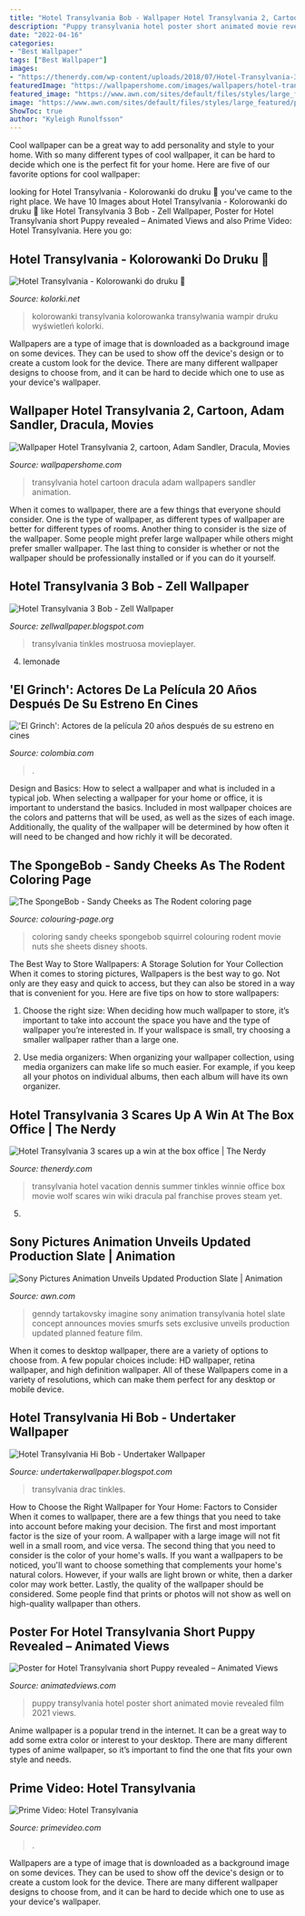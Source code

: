 ```yaml
---
title: "Hotel Transylvania Bob - Wallpaper Hotel Transylvania 2, Cartoon, Adam Sandler, Dracula, Movies"
description: "Puppy transylvania hotel poster short animated movie revealed film 2021 views"
date: "2022-04-16"
categories:
- "Best Wallpaper"
tags: ["Best Wallpaper"]
images:
- "https://thenerdy.com/wp-content/uploads/2018/07/Hotel-Transylvania-3-Official-Photos-02.jpg"
featuredImage: "https://wallpapershome.com/images/wallpapers/hotel-transylvania-2-1080x1920-cartoon-adam-sandler-dracula-7164.jpg"
featured_image: "https://www.awn.com/sites/default/files/styles/large_featured/public/image/featured/1015795-sony-pictures-animation-unveils-updated-production-slate.jpg?itok=FfD1iLd8"
image: "https://www.awn.com/sites/default/files/styles/large_featured/public/image/featured/1015795-sony-pictures-animation-unveils-updated-production-slate.jpg?itok=FfD1iLd8"
ShowToc: true
author: "Kyleigh Runolfsson"
---
```



Cool wallpaper can be a great way to add personality and style to your home. With so many different types of cool wallpaper, it can be hard to decide which one is the perfect fit for your home. Here are five of our favorite options for cool wallpaper: 

	

		
looking for Hotel Transylvania - Kolorowanki do druku 🥇 you've came to the right place. We have 10 Images about Hotel Transylvania - Kolorowanki do druku 🥇 like Hotel Transylvania 3 Bob - Zell Wallpaper, Poster for Hotel Transylvania short Puppy revealed – Animated Views and also Prime Video: Hotel Transylvania. Here you go:
		
    
## Hotel Transylvania - Kolorowanki Do Druku 🥇

<img loading=lazy src="http://kolorki.net/kolorowanka/s_250-wampir-1.png" onerror="this.onerror=null;this.src='https://tse1.mm.bing.net/th?id=OIP.TjYw1LoGcmDpra_fa35T8wAAAA&amp;pid=15.1';" alt="Hotel Transylvania - Kolorowanki do druku 🥇">

_Source: kolorki.net_

>kolorowanki transylvania kolorowanka transylwania wampir druku wyświetleń kolorki. 

	

Wallpapers are a type of image that is downloaded as a background image on some devices. They can be used to show off the device's design or to create a custom look for the device. There are many different wallpaper designs to choose from, and it can be hard to decide which one to use as your device's wallpaper.

    
## Wallpaper Hotel Transylvania 2, Cartoon, Adam Sandler, Dracula, Movies

<img loading=lazy src="https://wallpapershome.com/images/wallpapers/hotel-transylvania-2-1080x1920-cartoon-adam-sandler-dracula-7164.jpg" onerror="this.onerror=null;this.src='https://tse2.mm.bing.net/th?id=OIP.NfmxcZjEKs1DvTmdVFB9lAHaNK&amp;pid=15.1';" alt="Wallpaper Hotel Transylvania 2, cartoon, Adam Sandler, Dracula, Movies">

_Source: wallpapershome.com_

>transylvania hotel cartoon dracula adam wallpapers sandler animation. 

	

When it comes to wallpaper, there are a few things that everyone should consider. One is the type of wallpaper, as different types of wallpaper are better for different types of rooms. Another thing to consider is the size of the wallpaper. Some people might prefer large wallpaper while others might prefer smaller wallpaper. The last thing to consider is whether or not the wallpaper should be professionally installed or if you can do it yourself.

    
## Hotel Transylvania 3 Bob - Zell Wallpaper

<img loading=lazy src="https://i.pinimg.com/originals/0c/a3/35/0ca33591d0ccb1d44d97d441711c0628.jpg" onerror="this.onerror=null;this.src='https://tse1.mm.bing.net/th?id=OIP.FW5Sbu4DMKb1fJAo_AuNwAHaHS&amp;pid=15.1';" alt="Hotel Transylvania 3 Bob - Zell Wallpaper">

_Source: zellwallpaper.blogspot.com_

>transylvania tinkles mostruosa movieplayer. 

	

4. lemonade 

    
## &#039;El Grinch&#039;: Actores De La Película 20 Años Después De Su Estreno En Cines

<img loading=lazy src="https://cdn.colombia.com/sdi/2020/12/11/actores-el-grinch-en-la-actualidad-877005.jpg" onerror="this.onerror=null;this.src='https://tse2.mm.bing.net/th?id=OIP.Y1WgIYWx0Jl15QJiSmDcqgHaEA&amp;pid=15.1';" alt="&#039;El Grinch&#039;: Actores de la película 20 años después de su estreno en cines">

_Source: colombia.com_

>. 

	

Design and Basics: How to select a wallpaper and what is included in a typical job.
When selecting a wallpaper for your home or office, it is important to understand the basics. Included in most wallpaper choices are the colors and patterns that will be used, as well as the sizes of each image. Additionally, the quality of the wallpaper will be determined by how often it will need to be changed and how richly it will be decorated.

    
## The SpongeBob - Sandy Cheeks As The Rodent Coloring Page

<img loading=lazy src="http://www.colouring-page.org/sites/default/files/the-spongebob-movie-coloring-pages-06.jpg" onerror="this.onerror=null;this.src='https://tse1.mm.bing.net/th?id=OIP.GAyibyxJEH2tB7VXO1QtJgHaJq&amp;pid=15.1';" alt="The SpongeBob - Sandy Cheeks as The Rodent coloring page">

_Source: colouring-page.org_

>coloring sandy cheeks spongebob squirrel colouring rodent movie nuts she sheets disney shoots. 

	

The Best Way to Store Wallpapers: A Storage Solution for Your Collection
When it comes to storing pictures, Wallpapers is the best way to go. Not only are they easy and quick to access, but they can also be stored in a way that is convenient for you. Here are five tips on how to store wallpapers:
1) Choose the right size: When deciding how much wallpaper to store, it’s important to take into account the space you have and the type of wallpaper you’re interested in. If your wallspace is small, try choosing a smaller wallpaper rather than a large one.

2) Use media organizers: When organizing your wallpaper collection, using media organizers can make life so much easier. For example, if you keep all your photos on individual albums, then each album will have its own organizer.

    
## Hotel Transylvania 3 Scares Up A Win At The Box Office | The Nerdy

<img loading=lazy src="https://thenerdy.com/wp-content/uploads/2018/07/Hotel-Transylvania-3-Official-Photos-02.jpg" onerror="this.onerror=null;this.src='https://tse2.mm.bing.net/th?id=OIP.mpaemW9c08_n4fF8L-ou-wHaEA&amp;pid=15.1';" alt="Hotel Transylvania 3 scares up a win at the box office | The Nerdy">

_Source: thenerdy.com_

>transylvania hotel vacation dennis summer tinkles winnie office box movie wolf scares win wiki dracula pal franchise proves steam yet. 

	

5.

    
## Sony Pictures Animation Unveils Updated Production Slate | Animation

<img loading=lazy src="https://www.awn.com/sites/default/files/styles/large_featured/public/image/featured/1015795-sony-pictures-animation-unveils-updated-production-slate.jpg?itok=FfD1iLd8" onerror="this.onerror=null;this.src='https://tse2.mm.bing.net/th?id=OIP.UmdBQXWxIGXr6uUCq6HK4wHaEI&amp;pid=15.1';" alt="Sony Pictures Animation Unveils Updated Production Slate | Animation">

_Source: awn.com_

>genndy tartakovsky imagine sony animation transylvania hotel slate concept announces movies smurfs sets exclusive unveils production updated planned feature film. 

	

When it comes to desktop wallpaper, there are a variety of options to choose from. A few popular choices include: HD wallpaper, retina wallpaper, and high definition wallpaper. All of these Wallpapers come in a variety of resolutions, which can make them perfect for any desktop or mobile device. 

    
## Hotel Transylvania Hi Bob - Undertaker Wallpaper

<img loading=lazy src="https://stack.com.au/wp-content/uploads/2017/11/Hotel_Transylvania_3.jpg" onerror="this.onerror=null;this.src='https://tse4.mm.bing.net/th?id=OIP.nAd5F7zqtUO1_mR-mqJ45QHaD1&amp;pid=15.1';" alt="Hotel Transylvania Hi Bob - Undertaker Wallpaper">

_Source: undertakerwallpaper.blogspot.com_

>transylvania drac tinkles. 

	

How to Choose the Right Wallpaper for Your Home: Factors to Consider
When it comes to wallpaper, there are a few things that you need to take into account before making your decision. The first and most important factor is the size of your room. A wallpaper with a large image will not fit well in a small room, and vice versa. 
The second thing that you need to consider is the color of your home's walls. If you want a wallpapers to be noticed, you'll want to choose something that complements your home's natural colors. However, if your walls are light brown or white, then a darker color may work better. 
Lastly, the quality of the wallpaper should be considered. Some people find that prints or photos will not show as well on high-quality wallpaper than others.

    
## Poster For Hotel Transylvania Short Puppy Revealed – Animated Views

<img loading=lazy src="http://animatedviews.com/wp-content/uploads/2017/05/PUPPY-Poster.jpg" onerror="this.onerror=null;this.src='https://tse2.mm.bing.net/th?id=OIP.I1y82gtr1B6CCzp3b3eUfgHaK8&amp;pid=15.1';" alt="Poster for Hotel Transylvania short Puppy revealed – Animated Views">

_Source: animatedviews.com_

>puppy transylvania hotel poster short animated movie revealed film 2021 views. 

	

Anime wallpaper is a popular trend in the internet. It can be a great way to add some extra color or interest to your desktop. There are many different types of anime wallpaper, so it’s important to find the one that fits your own style and needs.

    
## Prime Video: Hotel Transylvania

<img loading=lazy src="https://images-na.ssl-images-amazon.com/images/S/pv-target-images/8b35a0a28c3b567b982c9510b4d2a81d9198fb2c8608110c82763579b56cc21c._RI_V_TTW_.jpg" onerror="this.onerror=null;this.src='https://tse4.mm.bing.net/th?id=OIP.9FF_QTTnMJDIv8IXmKWLeQHaJ4&amp;pid=15.1';" alt="Prime Video: Hotel Transylvania">

_Source: primevideo.com_

>. 

	

Wallpapers are a type of image that is downloaded as a background image on some devices. They can be used to show off the device's design or to create a custom look for the device. There are many different wallpaper designs to choose from, and it can be hard to decide which one to use as your device's wallpaper.

